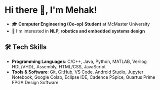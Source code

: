# Hi there 👋, I'm Mehak!

- 🎓 **Computer Engineering (Co-op) Student** at McMaster University 
- 🔭 I'm interested in **NLP, robotics and embedded systems design**
<!-- - 💼 Currently seeking a **4-month co-op position starting in May 2025**-->

## 🛠️ Tech Skills
- **Programming Languages**: C/C++, Java, Python, MATLAB, Verilog HDL/VHDL, Assembly, HTML/CSS, JavaScript
- **Tools & Software**: Git, GitHub, VS Code, Android Studio, Jupyter Notebook, Google Colab, Eclipse IDE, Cadence PSpice, Quartus Prime FPGA Design Software 
<!--
## 📫 Let's Connect!
- **LinkedIn**: [Mehak Shah](https://www.linkedin.com/in/mehak-k-shah/)  


**qaehak/qaehak** is a ✨ _special_ ✨ repository because its `README.md` (this file) appears on your GitHub profile.

Here are some ideas to get you started:

- 🔭 I’m currently working on ...
- 🌱 I’m currently learning ...
- 👯 I’m looking to collaborate on ...
- 🤔 I’m looking for help with ...
- 💬 Ask me about ...
- 📫 How to reach me: ...
- 😄 Pronouns: ...
- ⚡ Fun fact: ...
-->

